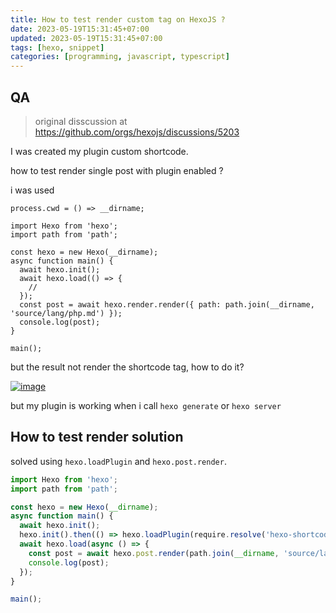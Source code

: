 ```yaml
---
title: How to test render custom tag on HexoJS ?
date: 2023-05-19T15:31:45+07:00
updated: 2023-05-19T15:31:45+07:00
tags: [hexo, snippet]
categories: [programming, javascript, typescript]
---
```


## QA
> original disscussion at https://github.com/orgs/hexojs/discussions/5203

I was created my plugin custom shortcode.

how to test render single post with plugin enabled ?

i was used

```source-ts
process.cwd = () => __dirname;

import Hexo from 'hexo';
import path from 'path';

const hexo = new Hexo(__dirname);
async function main() {
  await hexo.init();
  await hexo.load(() => {
    //
  });
  const post = await hexo.render.render({ path: path.join(__dirname, 'source/lang/php.md') });
  console.log(post);
}

main();
```

but the result not render the shortcode tag, how to do it?

[![image](https://user-images.githubusercontent.com/12471057/237977816-58ea6285-8d6c-41ce-a7b1-712d1f3e3eb4.png)](https://user-images.githubusercontent.com/12471057/237977816-58ea6285-8d6c-41ce-a7b1-712d1f3e3eb4.png)

but my plugin is working when i call `hexo generate` or `hexo server`

## How to test render solution
solved using `hexo.loadPlugin` and `hexo.post.render`.

```ts
import Hexo from 'hexo';
import path from 'path';

const hexo = new Hexo(__dirname);
async function main() {
  await hexo.init();
  hexo.init().then(() => hexo.loadPlugin(require.resolve('hexo-shortcodes')));
  await hexo.load(async () => {
    const post = await hexo.post.render(path.join(__dirname, 'source/lang/php.md'));
    console.log(post);
  });
}

main();
```

